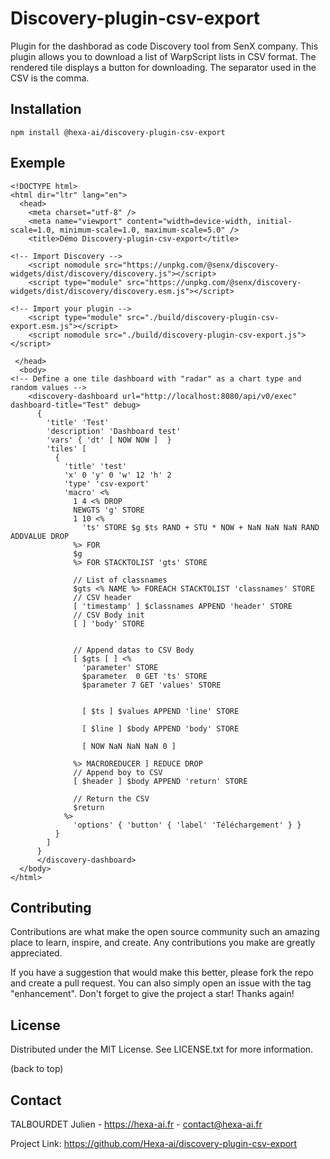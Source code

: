 # Discovery-plugin-csv-export

Plugin for the dashborad as code Discovery tool from SenX company.
This plugin allows you to download a list of WarpScript lists in CSV format. The rendered tile displays a button for downloading. The separator used in the CSV is the comma.

## Installation

```npm install @hexa-ai/discovery-plugin-csv-export```

## Exemple

```
<!DOCTYPE html>
<html dir="ltr" lang="en">
  <head>
    <meta charset="utf-8" />
    <meta name="viewport" content="width=device-width, initial-scale=1.0, minimum-scale=1.0, maximum-scale=5.0" />
    <title>Démo Discovery-plugin-csv-export</title>

<!-- Import Discovery -->
    <script nomodule src="https://unpkg.com/@senx/discovery-widgets/dist/discovery/discovery.js"></script>
    <script type="module" src="https://unpkg.com/@senx/discovery-widgets/dist/discovery/discovery.esm.js"></script>

<!-- Import your plugin -->
    <script type="module" src="./build/discovery-plugin-csv-export.esm.js"></script>
    <script nomodule src="./build/discovery-plugin-csv-export.js"></script>

 </head>
  <body>
<!-- Define a one tile dashboard with "radar" as a chart type and random values -->
    <discovery-dashboard url="http://localhost:8080/api/v0/exec" dashboard-title="Test" debug>
      {
        'title' 'Test'
        'description' 'Dashboard test'
        'vars' { 'dt' [ NOW NOW ]  }
        'tiles' [
          {
            'title' 'test'
            'x' 0 'y' 0 'w' 12 'h' 2
            'type' 'csv-export'
            'macro' <%
              1 4 <% DROP
              NEWGTS 'g' STORE
              1 10 <%
                'ts' STORE $g $ts RAND + STU * NOW + NaN NaN NaN RAND ADDVALUE DROP
              %> FOR
              $g
              %> FOR STACKTOLIST 'gts' STORE

              // List of classnames
              $gts <% NAME %> FOREACH STACKTOLIST 'classnames' STORE
              // CSV header
              [ 'timestamp' ] $classnames APPEND 'header' STORE
              // CSV Body init
              [ ] 'body' STORE


              // Append datas to CSV Body
              [ $gts [ ] <%
                'parameter' STORE
                $parameter  0 GET 'ts' STORE
                $parameter 7 GET 'values' STORE


                [ $ts ] $values APPEND 'line' STORE

                [ $line ] $body APPEND 'body' STORE

                [ NOW NaN NaN NaN 0 ]

              %> MACROREDUCER ] REDUCE DROP
              // Append boy to CSV
              [ $header ] $body APPEND 'return' STORE

              // Return the CSV
              $return
            %>
              'options' { 'button' { 'label' 'Téléchargement' } }
          }
        ]
      }
      </discovery-dashboard>
  </body>
</html>
```

## Contributing

Contributions are what make the open source community such an amazing place to learn, inspire, and create. Any contributions you make are greatly appreciated.

If you have a suggestion that would make this better, please fork the repo and create a pull request. You can also simply open an issue with the tag "enhancement". Don't forget to give the project a star! Thanks again!

## License

Distributed under the MIT License. See LICENSE.txt for more information.

(back to top)

## Contact
TALBOURDET Julien - https://hexa-ai.fr - contact@hexa-ai.fr

Project Link: https://github.com/Hexa-ai/discovery-plugin-csv-export
